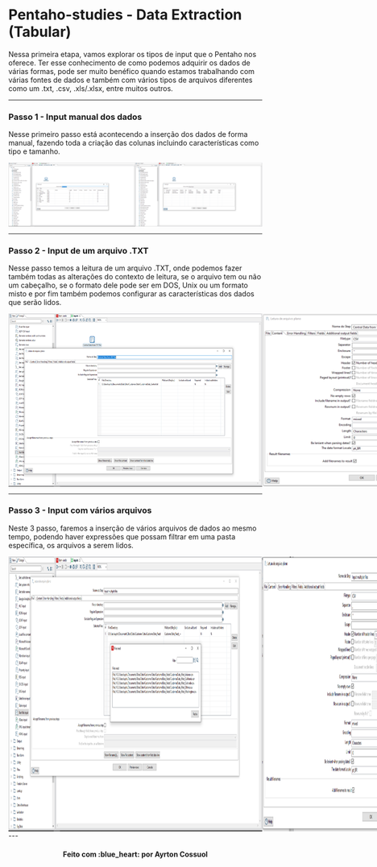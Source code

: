 # Pentaho-studies - Data Extraction (Tabular)

Nessa primeira etapa, vamos explorar os tipos de input que o Pentaho nos oferece.
Ter esse conhecimento de como podemos adquirir os dados de várias formas, pode ser muito benéfico quando estamos trabalhando com várias fontes de dados e também com vários tipos de arquivos diferentes como um .txt, .csv, .xls/.xlsx, entre muitos outros.

---
### Passo 1 - Input manual dos dados
Nesse primeiro passo está acontecendo a inserção dos dados de forma manual, fazendo toda a criação das colunas incluindo características como tipo e tamanho.
<div style="display: flex; flex-direction: 'row'; align-items: 'center';" align="center">
   <img src="./assets/Inserindo dados de forma manual_1.PNG" width="50%">
   <img src="./assets/Inserindo dados de forma manual_2.PNG" width="50%">
</div>

---
### Passo 2 - Input de um arquivo .TXT
Nesse passo temos a leitura de um arquivo .TXT, onde podemos fazer também todas as alterações do contexto de leitura, se o arquivo tem ou não um cabeçalho, se o formato dele pode ser em DOS, Unix ou um formato misto e por fim também podemos configurar as características dos dados que serão lidos.
<div style="display: flex; flex-direction: 'row'; align-items: 'center';" align="center">
   <img src="./assets/input TXT_1.PNG">
   <img src="./assets/input TXT_2.PNG">
   <img src="./assets/input TXT_3.PNG">
</div>

---
### Passo 3 - Input com vários arquivos
Neste 3 passo, faremos a inserção de vários arquivos de dados ao mesmo tempo, podendo haver expressões que possam filtrar em uma pasta específica, os arquivos a serem lidos.
<div style="display: flex; flex-direction: 'row'; align-items: 'center';" align="center">
   <img src="./assets/multiple inputs_1.PNG">
   <img src="./assets/multiple inputs_2.PNG">
   <img src="./assets/multiple inputs_3.PNG">
   <img src="./assets/multiple inputs_trated_file_names_1.PNG">
   <img src="./assets/multiple inputs_trated_file_names_2.PNG">
   <img src="./assets/multiple inputs_trated_file_names_3.PNG">
</div>
---
<h4 align="center">
    Feito com :blue_heart: por Ayrton Cossuol
</h4>